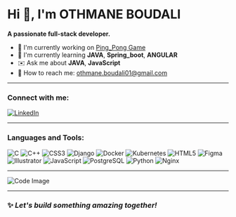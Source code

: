 # Hi 👋, I'm OTHMANE BOUDALI

**A passionate full-stack developer.**

- 🎯 I'm currently working on [Ping_Pong Game](#)
- 🌱 I'm currently learning **JAVA**, **Spring_boot**, **ANGULAR**
- ✉️ Ask me about **JAVA**, **JavaScript**
- 💬 How to reach me: [othmane.boudali01@gmail.com](mailto:othmane.boudali01@gmail.com)

---

### Connect with me:
[![LinkedIn](https://img.shields.io/badge/LinkedIn-0077B5?logo=linkedin&logoColor=white)](https://www.linkedin.com/in/othmane-boudali-80344a21a)

---

### Languages and Tools:
![C](https://img.shields.io/badge/-C-00599C?style=flat-square&logo=c&logoColor=white)
![C++](https://img.shields.io/badge/-C++-00599C?style=flat-square&logo=c%2b%2b&logoColor=white)
![CSS3](https://img.shields.io/badge/-CSS3-1572B6?style=flat-square&logo=css3&logoColor=white)
![Django](https://img.shields.io/badge/-Django-092E20?style=flat-square&logo=django&logoColor=white)
![Docker](https://img.shields.io/badge/-Docker-2496ED?style=flat-square&logo=docker&logoColor=white)
![Kubernetes](https://img.shields.io/badge/-Kubernetes-326CE5?style=flat-square&logo=kubernetes&logoColor=white)
![HTML5](https://img.shields.io/badge/-HTML5-E34F26?style=flat-square&logo=html5&logoColor=white)
![Figma](https://img.shields.io/badge/-Figma-F24E1E?style=flat-square&logo=figma&logoColor=white)
![Illustrator](https://img.shields.io/badge/-Adobe%20Illustrator-FF9A00?style=flat-square&logo=adobe-illustrator&logoColor=white)
![JavaScript](https://img.shields.io/badge/-JavaScript-F7DF1E?style=flat-square&logo=javascript&logoColor=black)
![PostgreSQL](https://img.shields.io/badge/-PostgreSQL-316192?style=flat-square&logo=postgresql&logoColor=white)
![Python](https://img.shields.io/badge/-Python-3776AB?style=flat-square&logo=python&logoColor=white)
![Nginx](https://img.shields.io/badge/-Nginx-009639?style=flat-square&logo=nginx&logoColor=white)

---

![Code Image](https://example.com/code-image-placeholder.png)

---

### ✨ *Let's build something amazing together!*

